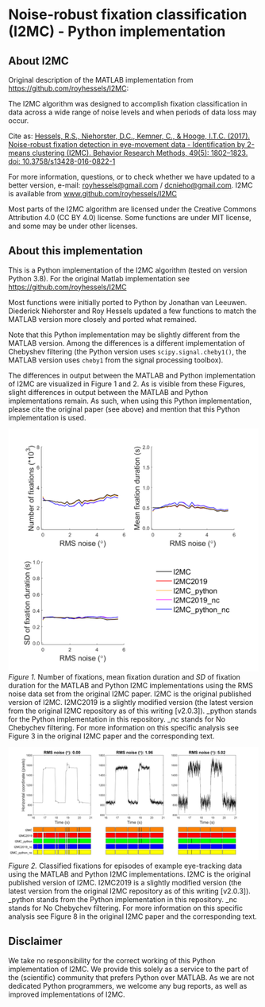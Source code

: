 # Noise-robust fixation classification (I2MC) - Python implementation

## About I2MC

Original description of the MATLAB implementation from https://github.com/royhessels/I2MC:

The I2MC algorithm was designed to accomplish fixation classification in data across a wide range of noise levels and
when periods of data loss may occur.

Cite as:
[Hessels, R.S., Niehorster, D.C., Kemner, C., & Hooge, I.T.C. (2017). Noise-robust fixation detection in eye-movement data - Identification by 2-means clustering (I2MC). Behavior Research Methods, 49(5): 1802–1823. doi: 10.3758/s13428-016-0822-1](https://link.springer.com/article/10.3758/s13428-016-0822-1)

For more information, questions, or to check whether we have updated to a better version, e-mail: royhessels@gmail.com /
dcnieho@gmail.com. I2MC is available from www.github.com/royhessels/I2MC

Most parts of the I2MC algorithm are licensed under the Creative Commons Attribution 4.0 (CC BY 4.0) license. Some
functions are under MIT license, and some may be under other licenses.

## About this implementation

This is a Python implementation of the I2MC algorithm (tested on version Python 3.8). For the original Matlab
implementation see https://github.com/royhessels/I2MC

Most functions were initially ported to Python by Jonathan van Leeuwen. Diederick Niehorster and Roy Hessels updated a
few functions to match the MATLAB version more closely and ported what remained.

Note that this Python implementation may be slightly different from the MATLAB version. Among the differences is a
different implementation of Chebyshev filtering (the Python version uses `scipy.signal.cheby1()`, the MATLAB version
uses `cheby1` from the signal processing toolbox).

The differences in output between the MATLAB and Python implementation of I2MC are visualized in Figure 1 and 2. As is
visible from these Figures, slight differences in output between the MATLAB and Python implementations remain. As such,
when using this Python implementation, please cite the original paper (see above) and mention that this Python
implementation is used.

![](Figure1.png)
*Figure 1.* Number of fixations, mean fixation duration and *SD* of fixation duration for the MATLAB and Python I2MC
implementations using the RMS noise data set from the original I2MC paper. I2MC is the original published version of
I2MC. I2MC2019 is a slightly modified version (the latest version from the original I2MC repository as of this
writing [v2.0.3]). _python stands for the Python implementation in this repository. _nc stands for No Chebychev
filtering. For more information on this specific analysis see Figure 3 in the original I2MC paper and the corresponding
text.

![](Figure2.png)
*Figure 2.* Classified fixations for episodes of example eye-tracking data using the MATLAB and Python I2MC
implementations. I2MC is the original published version of I2MC. I2MC2019 is a slightly modified version (the latest
version from the original I2MC repository as of this writing [v2.0.3]). _python stands from the Python implementation in
this repository. _nc stands for No Chebychev filtering. For more information on this specific analysis see Figure 8 in
the original I2MC paper and the corresponding text.

## Disclaimer

We take no responsibility for the correct working of this Python implementation of I2MC. We provide this solely as a
service to the part of the (scientific) community that prefers Python over MATLAB. As we are not dedicated Python
programmers, we welcome any bug reports, as well as improved implementations of I2MC.
